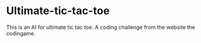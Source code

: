 # Ultimate-tic-tac-toe
This is an AI for ultimate tic tac toe. A coding challenge from the website the codingame. 
